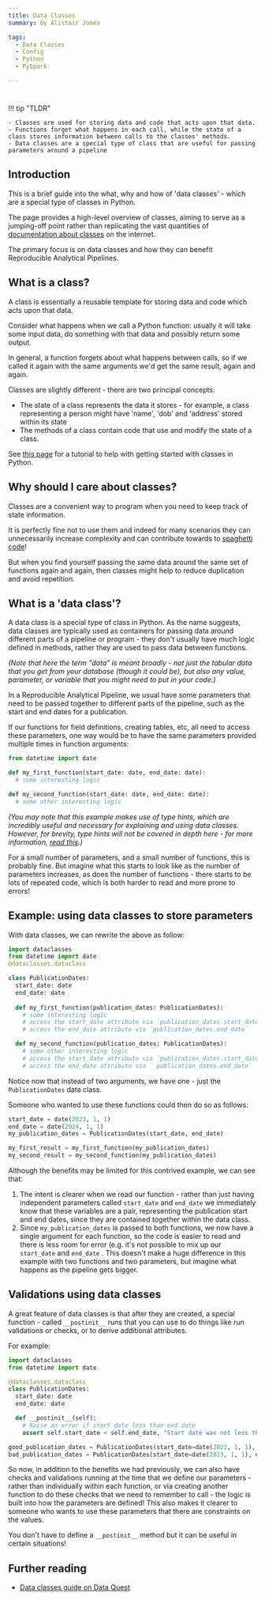 ```yaml
---
title: Data Classes
summary: by Alistair Jones

tags: 
  - Data Classes
  - Config
  - Python
  - PySpark

---
```


#

!!! tip "TLDR"

    - Classes are used for storing data and code that acts upon that data.
    - Functions forget what happens in each call, while the state of a class stores information between calls to the classes' methods.
    - Data classes are a special type of class that are useful for passing parameters around a pipeline

## Introduction

This is a brief guide into the what, why and how of 'data classes' - which are a special type of classes in Python.

The page provides a high-level overview of classes, aiming to serve as a jumping-off point rather than replicating the vast quantities of [documentation about classes](https://docs.python.org/3/tutorial/classes.html) on the internet.

The primary focus is on data classes and how they can benefit Reproducible Analytical Pipelines. 


## What is a class?

A class is essentially a reusable template for storing data and code which acts upon that data.

Consider what happens when we call a Python function: usually it will take some input data, do something with that data and possibly return some output.

In general, a function forgets about what happens between calls, so if we called it again with the same arguments we'd get the same result, again and again. 

Classes are slightly different - there are two principal concepts:

- The state of a class represents the data it stores - for example, a class representing a person might have 'name', 'dob' and 'address' stored within its state
- The methods of a class contain code that use and modify the state of a class.

See [this page](https://www.w3schools.com/python/python_classes.asp) for a tutorial to help with getting started with classes in Python.


## Why should I care about classes?

Classes are a convenient way to program when you need to keep track of state information.

It is perfectly fine not to use them and indeed for many scenarios they can unnecessarily increase complexity and can contribute towards to [spaghetti code](https://en.wikipedia.org/wiki/Spaghetti_code)!

But when you find yourself passing the same data around the same set of functions again and again, then classes might help to reduce duplication and avoid repetition. 


## What is a 'data class'?

A data class is a special type of class in Python. As the name suggests, data classes are typically used as containers for passing data around different parts of a pipeline or program - they don't usually have much logic defined in methods, rather they are used to pass data between functions. 

_(Note that here the term "data" is meant broadly - not just the tabular data that you get from your database (though it could be), but also any value, parameter, or variable that you might need to put in your code.)_

In a Reproducible Analytical Pipeline, we usual have some parameters that need to be passed together to different parts of the pipeline, such as the start and end dates for a publication.

If our functions for field definitions, creating tables, etc, all need to access these parameters, one way would be to have the same parameters provided multiple times in function arguments:

```py
from datetime import date

def my_first_function(start_date: date, end_date: date):
  # some interesting logic

def my_second_function(start_date: date, end_date: date):
  # some other interesting logic
```

_(You may note that this example makes use of type hints, which are incredibly useful and necessary for explaining and using data classes. However, for brevity, type hints will not be covered in depth here - for more information, [read this](https://dev.to/dev0928/what-are-type-hints-in-python-3c2k).)_

For a small number of parameters, and a small number of functions, this is probably fine. But imagine what this starts to look like as the number of parameters increases, as does the number of functions - there starts to be lots of repeated code, which is both harder to read and more prone to errors!

## Example: using data classes to store parameters

With data classes, we can rewrite the above as follow:

```py
import dataclasses
from datetime import date
@dataclasses.dataclass

class PublicationDates:
  start_date: date
  end_date: date
 
  def my_first_function(publication_dates: PublicationDates):
    # some interesting logic
    # access the start_date attribute via `publication_dates.start_date` 
    # access the end_date attribute via `publication_dates.end_date` 

  def my_second_function(publication_dates: PublicationDates):
    # some other interesting logic
    # access the start_date attribute via `publication_dates.start_date` 
    # access the end_date attribute via ` publication_dates.end_date`
```

Notice now that instead of two arguments, we have one - just the `PublicationDates` data class. 

Someone who wanted to use these functions could then do so as follows:

```py
start_date = date(2023, 1, 1)
end_date = date(2024, 1, 1)
my_publication_dates = PublicationDates(start_date, end_date)

my_first_result = my_first_function(my_publication_dates)
my_second_result = my_second_function(my_publication_dates)
```

Although the benefits may be limited for this contrived example, we can see that:

1. The intent is clearer when we read our function - rather than just having independent parameters called `start_date` and `end_date` we immediately know that these variables are a pair, representing the publication start and end dates, since they are contained together within the data class.
2. Since `my_publication_dates` is passed to both functions, we now have a single argument for each function, so the code is easier to read and there is less room for error (e.g. it's not possible to mix up our `start_date` and `end_date` . This doesn't make a huge difference in this example with two functions and two parameters, but imagine what happens as the pipeline gets bigger.

## Validations using data classes

A great feature of data classes is that after they are created, a special function - called `__postinit__` runs that you can use to do things like run validations or checks, or to derive additional attributes. 

For example:

```py
import dataclasses
from datetime import date

@dataclasses.dataclass
class PublicationDates:
  start_date: date
  end_date: date

  def __postinit__(self):
    # Raise an error if start date less than end date
    assert self.start_date < self.end_date, "Start date was not less than end date!"

good_publication_dates = PublicationDates(start_date=date(2022, 1, 1), end_date=date(2023, 1, 1)) # This will be fine
bad_publication_dates = PublicationDates(start_date=date(2023, 1, 1), end_date=date(2022, 1, 1)) # This will raise an AssertionError
```

So now, in addition to the benefits we had previously, we can also have checks and validations running at the time that we define our parameters  - rather than individually within each function, or via creating another function to do these checks that we need to remember to call - the logic is built into how the parameters are defined! This also makes it clearer to someone who wants to use these parameters that there are constraints on the values.

You don't have to define a `__postinit__` method but it can be useful in certain situations!

## Further reading

- [Data classes guide on Data Quest](https://www.dataquest.io/blog/how-to-use-python-data-classes/)